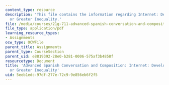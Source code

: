 ```yaml
---
content_type: resource
description: 'This file contains the information regarding Internet: Development Tool
  or Greater Inequality.'
file: /media/courses/21g-711-advanced-spanish-conversation-and-composition-spring-2014/5eeb1edc97df277e72c99e856eb6f2f5_MIT21G_711S14_Internet.pdf
file_type: application/pdf
learning_resource_types:
- Assignments
ocw_type: OCWFile
parent_title: Assignments
parent_type: CourseSection
parent_uid: e8819392-28e0-b281-0006-575af3b4858f
resourcetype: Document
title: 'Advanced Spanish Conversation and Composition: Internet: Development Tool
  or Greater Inequality'
uid: 5eeb1edc-97df-277e-72c9-9e856eb6f2f5
---
```

